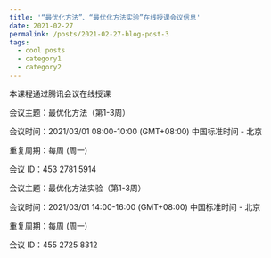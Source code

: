 ```yaml
---
title: '“最优化方法”、“最优化方法实验”在线授课会议信息'
date: 2021-02-27
permalink: /posts/2021-02-27-blog-post-3
tags:
  - cool posts
  - category1
  - category2
---
```



本课程通过腾讯会议在线授课


会议主题：最优化方法（第1-3周）

会议时间：2021/03/01 08:00-10:00 (GMT+08:00) 中国标准时间 - 北京

重复周期：每周 (周一)

会议 ID：453 2781 5914


会议主题：最优化方法实验（第1-3周）

会议时间：2021/03/01 14:00-16:00 (GMT+08:00) 中国标准时间 - 北京

重复周期：每周 (周一)

会议 ID：455 2725 8312


